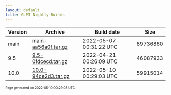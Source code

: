 ```yaml
---
layout: default
title: GLPI Nightly Builds
---
```


Version|Archive|Build date|Size
---|---|---|---
main|[main-aa56a0f.tar.gz](main-aa56a0f.tar.gz)|2022-05-07 00:31:22 UTC|89736860
9.5|[9.5-0fdcecd.tar.gz](9.5-0fdcecd.tar.gz)|2022-04-21 00:26:09 UTC|46087933
10.0|[10.0-94ce2d3.tar.gz](10.0-94ce2d3.tar.gz)|2022-05-10 00:29:03 UTC|59915014

<font size="1">Page generated on 2022-05-10 00:29:03 UTC</font>

